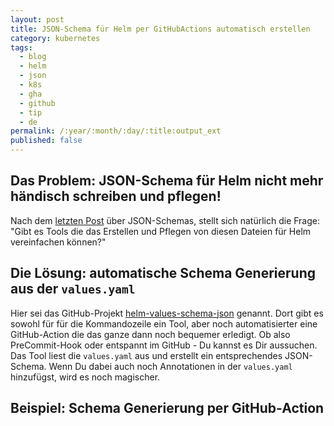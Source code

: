```yaml
---
layout: post
title: JSON-Schema für Helm per GitHubActions automatisch erstellen
category: kubernetes
tags:
  - blog
  - helm
  - json
  - k8s
  - gha
  - github
  - tip
  - de
permalink: /:year/:month/:day/:title:output_ext
published: false
---
```


## Das Problem: JSON-Schema für Helm nicht mehr händisch schreiben und pflegen!
Nach dem [letzten Post](https://zahlenhelfer.github.io/2025/05/02/JSONSchemaForTheHelp.html) über JSON-Schemas, stellt sich natürlich die Frage: 
"Gibt es Tools die das Erstellen und Pflegen von diesen Dateien für Helm vereinfachen können?"

## Die Lösung: automatische Schema Generierung aus der `values.yaml`
Hier sei das GitHub-Projekt [helm-values-schema-json](https://github.com/losisin/helm-values-schema-json/tree/main) genannt. Dort gibt es sowohl für für die Kommandozeile ein Tool, aber noch automatisierter eine GitHub-Action die das ganze dann noch bequemer erledigt. Ob also PreCommit-Hook oder entspannt im GitHub - Du kannst es Dir aussuchen. Das Tool liest die `values.yaml` aus und erstellt ein entsprechendes JSON-Schema. Wenn Du dabei auch noch Annotationen in der `values.yaml` hinzufügst, wird es noch magischer.

## Beispiel:  Schema Generierung per GitHub-Action

